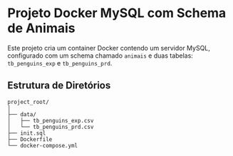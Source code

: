 # Projeto Docker MySQL com Schema de Animais

Este projeto cria um container Docker contendo um servidor MySQL, configurado com um schema chamado `animais` e duas tabelas: `tb_penguins_exp` e `tb_penguins_prd`.

## Estrutura de Diretórios

```plaintext
project_root/
│
├── data/
│   ├── tb_penguins_exp.csv
│   └── tb_penguins_prd.csv
├── init.sql
├── Dockerfile
└── docker-compose.yml
